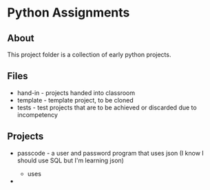 ﻿
# Python Assignments
About 
-------
This project folder is a collection of early python projects. 

## Files

* hand-in - projects handed into classroom
* template - template project, to be cloned  
* tests - test projects that are to be achieved or discarded due to incompetency

## Projects

 * passcode - a user and password program that uses json (I know I should use SQL but I'm learning json) 
     * uses 

 * 

